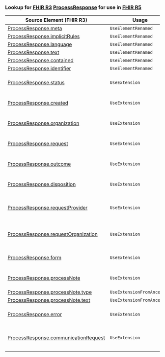 ### Lookup for [FHIR R3](https://hl7.org/fhir/STU3/) [ProcessResponse](https://hl7.org/fhir/STU3/ProcessResponse.html) for use in [FHIR R5](https://hl7.org/fhir/R5/)

| Source Element (FHIR R3) | Usage | Target |
| -------------- | ----- | ------ |
| [ProcessResponse.meta](https://hl7.org/fhir/STU3/ProcessResponse.html#resource) | `UseElementRenamed` | [Task.meta](https://hl7.org/fhir/R5/Task.html#resource) |
| [ProcessResponse.implicitRules](https://hl7.org/fhir/STU3/ProcessResponse.html#resource) | `UseElementRenamed` | [Task.implicitRules](https://hl7.org/fhir/R5/Task.html#resource) |
| [ProcessResponse.language](https://hl7.org/fhir/STU3/ProcessResponse.html#resource) | `UseElementRenamed` | [Task.language](https://hl7.org/fhir/R5/Task.html#resource) |
| [ProcessResponse.text](https://hl7.org/fhir/STU3/ProcessResponse.html#resource) | `UseElementRenamed` | [Task.text](https://hl7.org/fhir/R5/Task.html#resource) |
| [ProcessResponse.contained](https://hl7.org/fhir/STU3/ProcessResponse.html#resource) | `UseElementRenamed` | [Task.contained](https://hl7.org/fhir/R5/Task.html#resource) |
| [ProcessResponse.identifier](https://hl7.org/fhir/STU3/ProcessResponse.html#resource) | `UseElementRenamed` | [Task.identifier](https://hl7.org/fhir/R5/Task.html#resource) |
| [ProcessResponse.status](https://hl7.org/fhir/STU3/ProcessResponse.html#resource) | `UseExtension` | [http://hl7.org/fhir/3.0/StructureDefinition/extension-ProcessResponse.status](StructureDefinition-ext-R3-ProcessResponse.status.html) |
| [ProcessResponse.created](https://hl7.org/fhir/STU3/ProcessResponse.html#resource) | `UseExtension` | [http://hl7.org/fhir/3.0/StructureDefinition/extension-ProcessResponse.created](StructureDefinition-ext-R3-ProcessResponse.created.html) |
| [ProcessResponse.organization](https://hl7.org/fhir/STU3/ProcessResponse.html#resource) | `UseExtension` | [http://hl7.org/fhir/3.0/StructureDefinition/extension-ProcessResponse.organization](StructureDefinition-ext-R3-ProcessResponse.organization.html) |
| [ProcessResponse.request](https://hl7.org/fhir/STU3/ProcessResponse.html#resource) | `UseExtension` | [http://hl7.org/fhir/3.0/StructureDefinition/extension-ProcessResponse.request](StructureDefinition-ext-R3-ProcessResponse.request.html) |
| [ProcessResponse.outcome](https://hl7.org/fhir/STU3/ProcessResponse.html#resource) | `UseExtension` | [http://hl7.org/fhir/3.0/StructureDefinition/extension-ProcessResponse.outcome](StructureDefinition-ext-R3-ProcessResponse.outcome.html) |
| [ProcessResponse.disposition](https://hl7.org/fhir/STU3/ProcessResponse.html#resource) | `UseExtension` | [http://hl7.org/fhir/3.0/StructureDefinition/extension-ProcessResponse.disposition](StructureDefinition-ext-R3-ProcessResponse.disposition.html) |
| [ProcessResponse.requestProvider](https://hl7.org/fhir/STU3/ProcessResponse.html#resource) | `UseExtension` | [http://hl7.org/fhir/3.0/StructureDefinition/extension-ProcessResponse.requestProvider](StructureDefinition-ext-R3-ProcessResponse.requestProvider.html) |
| [ProcessResponse.requestOrganization](https://hl7.org/fhir/STU3/ProcessResponse.html#resource) | `UseExtension` | [http://hl7.org/fhir/3.0/StructureDefinition/extension-ProcessResponse.requestOrganization](StructureDefinition-ext-R3-ProcessResponse.requestOrganization.html) |
| [ProcessResponse.form](https://hl7.org/fhir/STU3/ProcessResponse.html#resource) | `UseExtension` | [http://hl7.org/fhir/3.0/StructureDefinition/extension-ProcessResponse.form](StructureDefinition-ext-R3-ProcessResponse.form.html) |
| [ProcessResponse.processNote](https://hl7.org/fhir/STU3/ProcessResponse.html#resource) | `UseExtension` | [http://hl7.org/fhir/3.0/StructureDefinition/extension-ProcessResponse.processNote](StructureDefinition-ext-R3-ProcessResponse.processNote.html) |
| [ProcessResponse.processNote.type](https://hl7.org/fhir/STU3/ProcessResponse.html#resource) | `UseExtensionFromAncestor` | - |
| [ProcessResponse.processNote.text](https://hl7.org/fhir/STU3/ProcessResponse.html#resource) | `UseExtensionFromAncestor` | - |
| [ProcessResponse.error](https://hl7.org/fhir/STU3/ProcessResponse.html#resource) | `UseExtension` | [http://hl7.org/fhir/3.0/StructureDefinition/extension-ProcessResponse.error](StructureDefinition-ext-R3-ProcessResponse.error.html) |
| [ProcessResponse.communicationRequest](https://hl7.org/fhir/STU3/ProcessResponse.html#resource) | `UseExtension` | [http://hl7.org/fhir/3.0/StructureDefinition/extension-ProcessResponse.communicationRequest](StructureDefinition-ext-R3-ProcessResponse.communicationRequest.html) |
